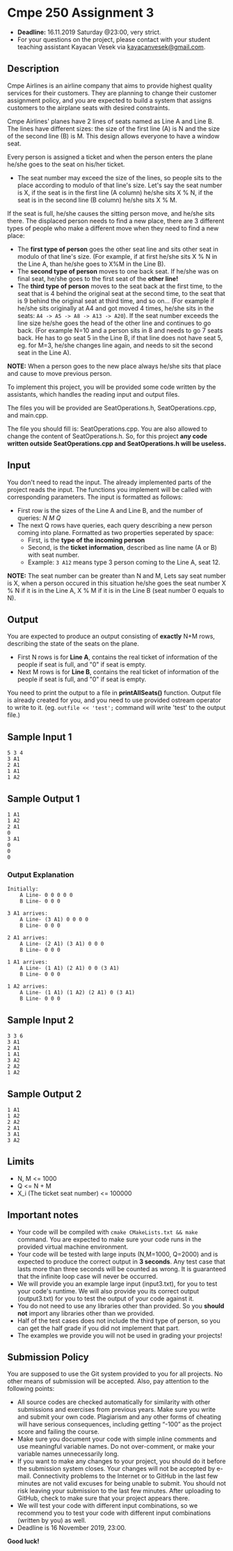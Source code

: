 # Cmpe 250 Assignment 3

* **Deadline:** 16.11.2019 Saturday @23:00, very strict.
* For your questions on the project, please contact with your student teaching assistant Kayacan Vesek via [kayacanvesek@gmail.com](mailto:kayacanvesek@gmail.com).

## Description
Cmpe Airlines is an airline company that aims to provide highest quality services for their customers. They are planning to change their customer assignment policy, and you are expected to build a system that assigns customers to the airplane seats with desired constraints.

Cmpe Airlines' planes have 2 lines of seats named as Line A and Line B. The lines have different sizes: the size of the first line (A) is N and the size of the second line (B) is M. This design allows everyone to have a window seat.


Every person is assigned a ticket and when the person enters the plane he/she goes to the seat on his/her ticket. 

* The seat number may exceed the size of the lines, so people sits to the place according to modulo of that line's size. Let's say the seat number is X, if the seat is in the first line (A column) he/she sits X % N, if the seat is in the second line (B column) he/she sits X % M. 


If the seat is full, he/she causes the sitting person move, and he/she sits there. The displaced person needs to find a new place, there are 3 different types of people who make a different move when they need to find a new place:

* The **first type of person** goes the other seat line and sits other seat in modulo of that line's size. (For example, if at first he/she sits X % N in the Line A, than he/she goes to X%M in the Line B).
* The **second type of person** moves to one back seat. If he/she was on final seat, he/she goes to the first seat of the **other line!**
* The **third type of person** moves to the seat back at the first time, to the seat that is 4 behind the original seat at the second time, to the seat that is 9 behind the original seat at third time, and so on... (For example if he/she sits originally at A4 and got moved 4 times, he/she sits in the seats: `A4 -> A5 -> A8 -> A13 -> A20`). If the seat number exceeds the line size he/she goes the head of the other line and continues to go back. (For example N=10 and a person sits in 8 and needs to go 7 seats back. He has to go seat 5 in the Line B, if that line does not have seat 5, eg. for M=3, he/she changes line again, and needs to sit the second seat in the Line A). 

**NOTE:** When a person goes to the new place always he/she sits that place and cause to move previous person.

To implement this project, you will be provided some code written by the assistants, which handles the reading input and output files. 

The files you will be provided are SeatOperations.h, SeatOperations.cpp, and main.cpp.

The file you should fill is: SeatOperations.cpp. You are also allowed to change the content of SeatOperations.h. So, for this project **any code written outside SeatOperations.cpp and SeatOperations.h will be useless.**

## Input
You don't need to read the input. The already implemented parts of the project reads the input. The functions you implement will be called with corresponding parameters.
The input is formatted as follows:

- First row is the sizes of the Line A and Line B, and the number of queries: *N* *M* *Q*
- The next Q rows have queries, each query describing a new person coming into plane. Formatted as two properties seperated by space:
    - First, is the **type of the incoming person**
    - Second, is the **ticket information**, described as line name (A or B) with seat number.
    - Example: `3 A12` means type 3 person coming to the Line A, seat 12.

**NOTE:** The seat number can be greater than N and M, Lets say seat number is X, when a person occured in this situation he/she goes the seat number X % N if it is in the Line A, X % M if it is in the Line B (seat number 0 equals to N).

## Output

You are expected to produce an output consisting of **exactly** N+M rows, describing the state of the seats on the plane.
* First N rows is for **Line A**, contains the real ticket of information of the people if seat is full, and "0" if seat is empty. 
* Next M rows is for **Line B**, contains the real ticket of information of the people if seat is full, and "0" if seat is empty. 


You need to print the output to a file in **printAllSeats()** function. Output file is already created for you, and you need to use provided ostream operator to write to it. (eg. `outfile << 'test';` command will write 'test' to the output file.) 
 

## Sample Input 1


```
5 3 4
3 A1
2 A1
1 A1
1 A2
```

## Sample Output 1

```
1 A1
1 A2
2 A1
0
3 A1
0
0
0

```
### Output Explanation
```
Initially:
    A Line- 0 0 0 0 0 
    B Line- 0 0 0

3 A1 arrives:
    A Line- (3 A1) 0 0 0 0 
    B Line- 0 0 0

2 A1 arrives:
    A Line- (2 A1) (3 A1) 0 0 0 
    B Line- 0 0 0

1 A1 arrives:
    A Line- (1 A1) (2 A1) 0 0 (3 A1) 
    B Line- 0 0 0

1 A2 arrives:
    A Line- (1 A1) (1 A2) (2 A1) 0 (3 A1) 
    B Line- 0 0 0
```



## Sample Input 2

```
3 3 6
3 A1
2 A1
1 A1
3 A2
2 A2
1 A2
```

## Sample Output 2

```
1 A1
1 A2
2 A2
2 A1
3 A1
3 A2

```
## Limits
* N, M <= 1000
* Q <= N + M
* X_i (The ticket seat number) <= 100000

## Important notes

* Your code will be compiled with `cmake CMakeLists.txt && make` command. You are expected to make sure your code runs in the provided virtual machine environment.
* Your code will be tested with large inputs (N,M=1000, Q=2000) and is expected to produce the correct output in **3 seconds**. Any test case that lasts more than three seconds will be counted as wrong. It is guaranteed that the infinite loop case will never be occurred.
* We will provide you an example large input (input3.txt), for you to test your code's runtime. We will also provide you its correct output (output3.txt) for you to test the output of your code against it.
* You do not need to use any libraries other than provided. So you **should not** import any libraries other than we provided.
* Half of the test cases does not include the third type of person, so you can get the half grade if you did not implement that part.
* The examples we provide you will not be used in grading your projects!


## Submission Policy
You are supposed to use the Git system provided to you for all projects. No other means of submission will be accepted. Also, pay attention to the following points:

* All source codes are checked automatically for similarity with other submissions and exercises from previous years. Make sure you write and submit your own code. Plagiarism and any other forms of cheating will have serious consequences, including getting “-100” as the project score and failing the course.
* Make sure you document your code with simple inline comments and use meaningful variable names. Do not over-comment, or make your variable names unnecessarily long.
* If you want to make any changes to your project, you should do it before the submission system closes. Your changes will not be accepted by e-mail. Connectivity problems to the Internet or to GitHub in the last few minutes are not valid excuses for being unable to submit. You should not risk leaving your submission to the last few minutes. After uploading to GitHub, check to make sure that your project appears there.
* We will test your code with different input combinations, so we recommend you to test your code with different input combinations (written by you) as well.
* Deadline is 16 November 2019, 23:00. 

**Good luck!**
